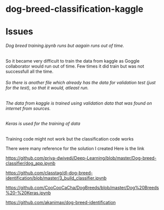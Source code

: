 # dog-breed-classification-kaggle
# Issues 
###### Dog breed training.ipynb runs but aagain runs out of time. 
So it became very difficult to train the data from kaggle as Goggle collaborator would run out of time. Few times it did train but was not successfull all the time. 
###### So there is another file which already has the data for validation test (just for the test), so that it would, atleast run. 
###### The data from kaggle is trained using validation data that was found on internet from sources. 
######  Keras is used for the training of data 
Training code might not work but the classification code works

There were many reference for the solution I created Here is the link

https://github.com/priya-dwivedi/Deep-Learning/blob/master/Dog-breed-classifier/dog_app.ipynb

https://github.com/classtag/dl-dog-breed-identification/blob/master/3_build_classifier.ipynb

https://github.com/CooCooCaCha/DogBreeds/blob/master/Dog%20Breeds%20-%20Keras.ipynb

https://github.com/akanimax/dog-breed-identification
